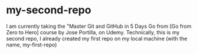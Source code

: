 # my-second-repo
I am currently taking the "Master Git and GitHub in 5 Days Go from [Go from Zero to Hero] course by Jose Portilla, on Udemy. Technically, this is my second repo, I already created my first repo on my local machine (with the name, my-first-repo) 

